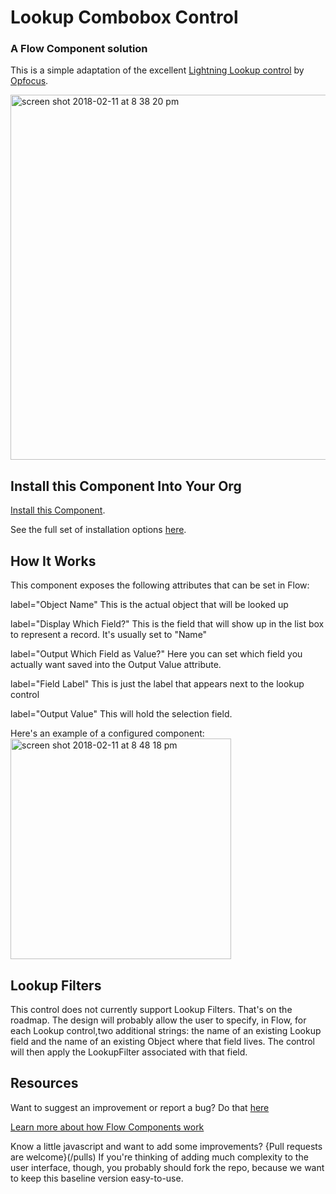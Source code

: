 # Lookup Combobox Control #

### A Flow Component solution  ###

This is a simple adaptation of the excellent [Lightning Lookup control](https://opfocus.com/lightning-lookup-input-field-2/) by [Opfocus](https://opfocus.com/).   

<img width="584" alt="screen shot 2018-02-11 at 8 38 20 pm" src="https://user-images.githubusercontent.com/3140883/36083801-c54a23ea-0f6b-11e8-8adf-10d2f35f131b.png">

## Install this Component Into Your Org ##

[Install this Component](/flow_screen_components/lookupFSC/mdapioutput/lookupFSC.zip).

See the full set of installation options [here](/install.md).

## How It Works ##

This component exposes the following attributes that can be set in Flow:

label="Object Name" This is the actual object that will be looked up

label="Display Which Field?" This is the field that will show up in the list box to represent a record. It's usually set to "Name"

label="Output Which Field as Value?" Here you can set which field you actually want saved into the Output Value attribute.

label="Field Label"  This is just the label that appears next to the lookup control

label="Output Value" This will hold the selection field. 



Here's an example of a configured component:
<img width="353" alt="screen shot 2018-02-11 at 8 48 18 pm" src="https://user-images.githubusercontent.com/3140883/36083917-ed8c32ca-0f6c-11e8-956d-82c674a92495.png">

## Lookup Filters ##
This control does not currently support Lookup Filters. That's on the roadmap. The design will probably allow the user to specify, in Flow, for each Lookup control,two additional strings: the name of an existing Lookup field and the name of an existing Object where that field lives. The control will then apply the LookupFilter associated with that field. 

## Resources ##

Want to suggest an improvement or report a bug? Do that [here](/issues)

[Learn more about how Flow Components work](/README.md)

Know a little javascript and want to add some improvements? {Pull requests are welcome}(/pulls) If you're thinking of adding much complexity to the user interface, though, you probably should fork the repo, because we want to keep this baseline version easy-to-use.







